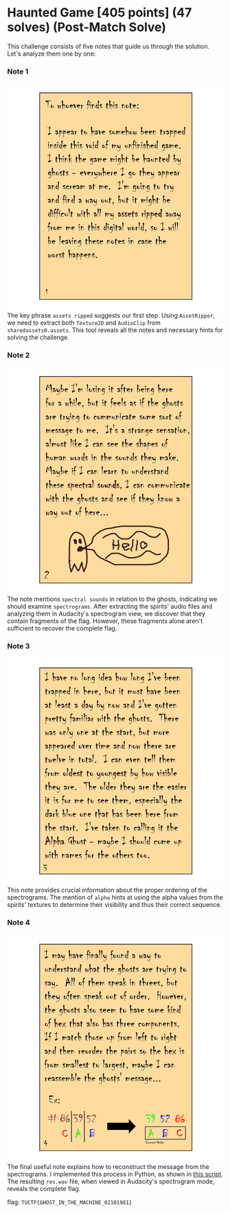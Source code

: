 # Haunted Game [405 points] (47 solves) (Post-Match Solve)
This challenge consists of five notes that guide us through the solution. Let's analyze them one by one:
### Note 1
![Note1.png](img/Note1.png)\
The key phrase `assets ripped` suggests our first step. Using `AssetRipper`, we need to extract both `Texture2D` and `AudioClip` from `sharedassets0.assets`. This tool reveals all the notes and necessary hints for solving the challenge.
### Note 2
![Note2.png](img/Note2.png)\
The note mentions `spectral sounds` in relation to the ghosts, indicating we should examine `spectrograms`. After extracting the spirits' audio files and analyzing them in Audacity's spectrogram view, we discover that they contain fragments of the flag. However, these fragments alone aren't sufficient to recover the complete flag.
### Note 3
![Note3.png](img/Note3.png)\
This note provides crucial information about the proper ordering of the spectrograms. The mention of `alpha` hints at using the alpha values from the spirits' textures to determine their visibility and thus their correct sequence.
### Note 4
![Note4.png](img/Note4.png)\
The final useful note explains how to reconstruct the message from the spectrograms. I implemented this process in Python, as shown in [this script](Source_Code/source_to_flag.py). The resulting `res.wav` file, when viewed in Audacity's spectrogram mode, reveals the complete flag.

flag: `TUCTF{GHOST_IN_THE_MACHINE_02101981}`